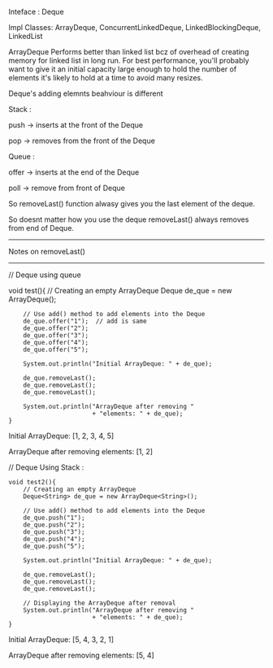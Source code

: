 Inteface : Deque

Impl Classes: ArrayDeque, ConcurrentLinkedDeque, LinkedBlockingDeque, LinkedList


ArrayDeque Performs better than linked list bcz of overhead of creating memory for linked list in long run. 
For best performance, you'll probably want to give it an initial capacity large enough 
to hold the number of elements it's likely to hold at a time to avoid many resizes.

Deque's adding elemnts beahviour is different 

Stack :

push -> inserts at the front of the Deque

pop -> removes from the front of the Deque

Queue : 

offer -> inserts at the end of the Deque

poll -> remove from front of Deque


So removeLast() function alwasy gives you the last element of the deque.

So doesnt matter how you use the deque removeLast() always removes from end of Deque.


***********************
Notes on removeLast()
***********************


// Deque using queue 

void test(){
        // Creating an empty ArrayDeque 
        Deque<String> de_que = new ArrayDeque<String>(); 
  
        // Use add() method to add elements into the Deque 
        de_que.offer("1");  // add is same 
        de_que.offer("2"); 
        de_que.offer("3"); 
        de_que.offer("4"); 
        de_que.offer("5"); 

        System.out.println("Initial ArrayDeque: " + de_que); 

        de_que.removeLast(); 
        de_que.removeLast(); 
        de_que.removeLast(); 
  
        System.out.println("ArrayDeque after removing "
                           + "elements: " + de_que); 
    } 
 
Initial ArrayDeque: [1, 2, 3, 4, 5]

ArrayDeque after removing elements: [1, 2]


// Deque Using Stack : 

    void test2(){
        // Creating an empty ArrayDeque 
        Deque<String> de_que = new ArrayDeque<String>(); 
  
        // Use add() method to add elements into the Deque 
        de_que.push("1"); 
        de_que.push("2"); 
        de_que.push("3"); 
        de_que.push("4"); 
        de_que.push("5"); 
  
        System.out.println("Initial ArrayDeque: " + de_que); 
  
        de_que.removeLast(); 
        de_que.removeLast(); 
        de_que.removeLast(); 
  
        // Displaying the ArrayDeque after removal 
        System.out.println("ArrayDeque after removing "
                           + "elements: " + de_que); 
    } 
Initial ArrayDeque: [5, 4, 3, 2, 1]

ArrayDeque after removing elements: [5, 4]
